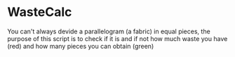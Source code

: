 # WasteCalc
You can't always devide a parallelogram (a fabric) in equal pieces, the purpose of this script is to check if it is and if not how much waste you have (red) and how many pieces you can obtain (green)
